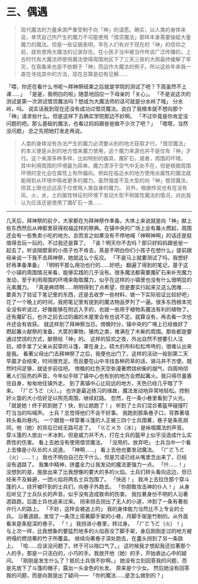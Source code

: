 # 三、偶遇

>现代魔法的力量来源严重受制于向「神」的请愿。确实，以人类的身体来说，单凭自己所产生的魔力不可能使用「借贷魔法」那样本身需要操緃大量魔力的魔法。但是一些证据表明，早在人们有对于现在的「神」的信仰之前，就有使用大魔法的记录存在。在小孩子当中被当作传说广泛传播的，上古时代有大魔法师使用魔法使得周围地区下了三天三夜的大雨最终缓解了旱灾，在我看来也是不依頼于「神」而运作大魔法的例子。所以这些年来我一直在寻找其中的方法，现在总算是初有见解……

  「喂，你还在看什么书呢～拜神祭结束之后就是学院的测试了吧？下周虽然不上课……」
  「是是，我明白的啦」随意地回应一下母亲的「关心」。
  「不是说这次的测试是第一次测试借贷魔法吗？想成为大魔法师的话可就是分水岭了哦」
  分水岭，吗。
  说实话我到现在还没有成功过借贷魔法。说白了我根本就不想向那个「神」请求些什么。但是这样下去确实学院那边不妙啊。
  「不过毕竟是你肯定没问题的吧。那么基础的魔法，也看过妈妈跟爸爸做不少次了吧？」
  「嗯嗯，当然没问题」
  总之先把她打发走再说。
  
>人类的身体没有办法产生的魔力必须要从别的地方获取才行。「借贷魔法」的本义便是从别的地方借来魔力使用，这个魔力来源也并不是仅有「神」才行。这个来源多种多样，比如特别的器具，魔矿石，或者，周围的环境。
>其中利用周围的环境最为简单。魔力漂浮于空气中无处不在，但是根据周围环境的变化会在属性上有所偏向。例如在临近水的地方使用水属性的魔法就能得到从环境中吸收更多的魔力。虽然强度不及大型的向「神」借贷魔法，但其上限也远远高于仅使用人类自身的魔力。
>另外，根据传说也有在没有风，火，水，土的属性特征的环境下发动大型不明属性魔法的情况，对此我认为应该还是使用了魔矿石一类……
  
***

  几天后，拜神祭的前夕，大家都在为拜神祭作凖备。大体上来说就是向「神」献上些东西然后从神那里获得祝福这样的祭典。在镇中央的广场上会有篝火燃起，周围还会有一些售卖小吃的地方。总而言之如果没有不停地喊「神啊神啊」的话还是挺值得去玩一玩的。不过我还是算了。
  「诶？明天你不去吗？那只好妈妈跟爸爸一起去了。听说隔壁家的小孩子也不肯去，真是不明白你们小孩子在想什么」提前跟母亲说一下我不去拜神祭，她就这么个反应。
  「不是马上就要测试了吗，我想好好再凖备凖备」
  「明明不那么用功也行的……好吧」
  翻遍了得到的笔记，基于这个小镇的周围情况来看，能够实践的几乎没有。很多魔法都需要魔矿石来补充魔力发动，至于利用周围的环境来吸取魔力，似乎在这样的小镇里也没有什么很明显的元素魔力。
  「真是麻烦啊……明明得到了点希望，但是要实行起来又这么困难……要真为了验证下笔记里的东西，还是去收罗一些材料，做一下实际验证比较好吧」
  花了一个晚上的时间，我把笔记里有提到的魔法物品罗列了一遍。很多东西根本完全没有听说过，好像能够在附近入手的，也就一些用于植物系魔法有利的植物了。还有魔矿石，也许之前去过的阗的木屋里会有也说不定。就算没有，再去看一次也许还会有收获。
  就这样到了拜神祭当日。傍晚时分，镇中央的广埸上已经做好了燃起篝火献祭的准备。大筐的果物，猪肉之类，堆满在了木柴的周围。那些都是要通过焚烧的方式，献祭给「神」的。
  这样的狂欢之夜，外出自然不想要引人注目。顺手拿了父亲从前穿的斗篷，罩在身上。硕大的布料松松垮垮的，很难认出来是我。
  看著父母出门去拜神祭了之后，我便也出门了。这样的活动一般到第二天早晨才会结束，时间很充足。而且要在山中寻找各种药草的话，骑马并不方便，既然时间足够，就徒步前往吧。
  傍晚的红色天空弥漫著燃烧树柴的烟气，四周响彻著人们狂热的声音。今年似乎除了镇中心也有别的地方会燃起篝火。我只得尽量裹住自身，匆匆地往镇外走。
  到了离镇中心比较远的地方，天色已经几乎暗了下来。
  「ㄏㄛㄋㄛ（火）。」
  也许是最近练习的缘故，魔法发动地异常地轻松。控制好火苗的大小恰好足以照亮周围，继续赶路。
  忽然，在一条小巷里看到了火光。
  「就是她！终于抓到她了！快，别让她跑了！」
  听到了士兵们混合著盔甲碰撞叮叮当当的叫喊声。
  士兵？总觉得他们不会干好事。
  我跑到那条巷子口，背靠著墙转头看向巷内。
  一个跟我一样穿著斗篷的人正被三四个士兵围著，巷子是条死胡同，他（她）的背后已经无路可走了。
  「ㄍㄛㄨㄌ（冰）」
  是咏唱魔法的声音。
  穿斗篷的人放出一术冰刺，但是威力并不大，打在士兵的盔甲上似乎没造成什么实质性的伤害。
  看上去她没有使用借贷魔法。
  「没用的，放弃吧」
  士兵当中一个看上去像是小队长的人说道。
  「神啊……」
  看上去他也要发动魔法。
  「ㄏㄛㄋㄛ（火）……！」
  我也不明白自己在干什么，但是咒语已经从嘴里念出来了，已经没有退路了。
  我集中精神，拼䀆全力让我发动的魔法更强力一点。
  「什……！」
  没想到的是，施放出来了比我想像的要大的多的火焰。士兵们转头看向这边，但已经来不及躲避，一团火焰将两名士兵包围了。
  「快逃！」
  我冲上去拉住那个穿斗篷的人，绕开被吓到的士兵们，向巷子外跑去。
  「你胆敢攻击神的仆人！」
  从身后听见了士兵队长的声音。似乎没有造成致命的伤害。
  我拉著身份不明的人沿著道路跑，后面士兵也追来过来。
  拐来拐去拐出了无人的小道，冲到了一条有著些许行人的路上。
  「不妙，这样会被追上的」
  我的身体能力当然比不上专业的士兵。
  沿著道路，发现了一条顶上搭著脚手架的小巷，月脚手架是竹制的。从外面看来是条挺深的巷子。
  「！」
  我拐进小巷里，转过身。
  「ㄏㄛㄋㄛ（火）！」
  与上次一样，比我想象的要猛烈地多的火焰吞没了脚手架，身后刚刚走过的地方被坍塌的燃烧著的竹子所覆盖。
  继续向著巷子深处跑去，在䀆头拐到了另一条路上。
  「哈……应该没问题了。终于可以喘口气了。」
  这时候我才想起我还拉著那个人的手。那是一只洁白的，小巧的手。我放开他（她）的手，开始表达心中的疑问。
  「刚刚是发生什么了？抵抗士兵很不妙啊。」
  她没有立刻回答我的问题，而是先放下了斗篷的帽子，露出一头金色的长发。
  原来是个少女。
  然后她没有回答我的问题，而是向我提出了疑问——
  「你的魔法……是怎么做到的？」
